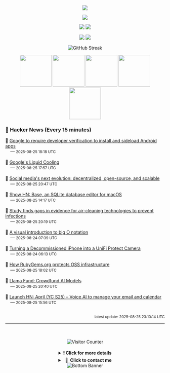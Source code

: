 <div align="center">
  <img src="https://readme-typing-svg.herokuapp.com?font=Fira+Code&weight=600&size=19&duration=3000&pause=1000&color=F7931A&center=true&vCenter=true&width=600&lines=%F0%9F%91%8B+Hi+%2C++I'm+(+Esmaeil+Asadi+%3C%3D%3E+%D8%A7%D8%B3%D9%80%D9%85%D9%80%D8%A7%D8%B9%D9%80%DB%8C%D9%80%D9%84+%D8%A7%D8%B3%D9%80%D8%AF%DB%8C+)"/>
</div>

<p align="center">
  <img src="http://github-profile-summary-cards.vercel.app/api/cards/profile-details?username=Null-Err0r&theme=gruvbox" />
</p>
<p align="center">
  <img src="http://github-profile-summary-cards.vercel.app/api/cards/repos-per-language?username=Null-Err0r&theme=gruvbox" />
  <img src="http://github-profile-summary-cards.vercel.app/api/cards/most-commit-language?username=Null-Err0r&theme=gruvbox" />
</p>
<p align="center">
  <img src="http://github-profile-summary-cards.vercel.app/api/cards/stats?username=Null-Err0r&theme=gruvbox" />
  <img src="http://github-profile-summary-cards.vercel.app/api/cards/productive-time?username=Null-Err0r&theme=gruvbox&utcOffset=8" />
</p>
<div align="center">
  <img src="https://streak-stats.demolab.com/?user=null-err0r&theme=gruvbox" alt="GitHub Streak" />
</div>

  <tr>
      <p align="center">
          <img src="https://img.shields.io/badge/Linux-d65d0e?style=for-the-badge&logo=linux&logoColor=282828" width="100"/>
           <img src="https://img.shields.io/badge/Rust-d65d0e?style=for-the-badge&logo=rust&logoColor=white&labelColor=282828" width="100"/>
           <img src="https://img.shields.io/badge/Python-d65d0e?style=for-the-badge&logo=python&logoColor=282828" width="100"/>
           <img src="https://img.shields.io/badge/Android-d65d0e?style=for-the-badge&logo=android&logoColor=282828" width="100"/>
           <img src="https://img.shields.io/badge/JavaScript-d65d0e?style=for-the-badge&logo=javascript&logoColor=282828" width="100"/>
      </p>
  </tr>

### 📰 Hacker News (Every 15 minutes)

<!-- HACKER_NEWS_START -->
🔹 <a href='https://9to5google.com/2025/08/25/android-apps-developer-verification/' target='_blank' rel='noopener noreferrer'>Google to require developer verification to install and sideload Android apps</a><br>&nbsp;&nbsp;&nbsp;&nbsp;— <small>2025-08-25 18:18 UTC</small><br><br>
🔹 <a href='https://chipsandcheese.com/p/googles-liquid-cooling-at-hot-chips' target='_blank' rel='noopener noreferrer'>Google's Liquid Cooling</a><br>&nbsp;&nbsp;&nbsp;&nbsp;— <small>2025-08-25 17:57 UTC</small><br><br>
🔹 <a href='https://newpublic.substack.com/p/how-blacksky-grew-to-millions-of' target='_blank' rel='noopener noreferrer'>Social media's next evolution: decentralized, open-source, and scalable</a><br>&nbsp;&nbsp;&nbsp;&nbsp;— <small>2025-08-25 20:47 UTC</small><br><br>
🔹 <a href='https://menial.co.uk/base/' target='_blank' rel='noopener noreferrer'>Show HN: Base, an SQLite database editor for macOS</a><br>&nbsp;&nbsp;&nbsp;&nbsp;— <small>2025-08-25 14:17 UTC</small><br><br>
🔹 <a href='https://news.cuanschutz.edu/news-stories/study-finds-gaps-in-evidence-for-air-cleaning-technologies-designed-to-prevent-respiratory-infections' target='_blank' rel='noopener noreferrer'>Study finds gaps in evidence for air-cleaning technologies to prevent infections</a><br>&nbsp;&nbsp;&nbsp;&nbsp;— <small>2025-08-25 20:19 UTC</small><br><br>
🔹 <a href='https://samwho.dev/big-o/' target='_blank' rel='noopener noreferrer'>A visual introduction to big O notation</a><br>&nbsp;&nbsp;&nbsp;&nbsp;— <small>2025-08-24 07:39 UTC</small><br><br>
🔹 <a href='https://www.caseyliss.com/2025/8/15/a-rube-goldberg-camera' target='_blank' rel='noopener noreferrer'>Turning a Decommissioned iPhone into a UniFi Protect Camera</a><br>&nbsp;&nbsp;&nbsp;&nbsp;— <small>2025-08-24 06:13 UTC</small><br><br>
🔹 <a href='https://blog.rubygems.org/2025/08/25/rubygems-security-response.html' target='_blank' rel='noopener noreferrer'>How RubyGems.org protects OSS infrastructure</a><br>&nbsp;&nbsp;&nbsp;&nbsp;— <small>2025-08-25 18:02 UTC</small><br><br>
🔹 <a href='https://llama.fund' target='_blank' rel='noopener noreferrer'>Llama Fund: Crowdfund AI Models</a><br>&nbsp;&nbsp;&nbsp;&nbsp;— <small>2025-08-25 20:40 UTC</small><br><br>
🔹 <a href='#' target='_blank' rel='noopener noreferrer'>Launch HN: April (YC S25) – Voice AI to manage your email and calendar</a><br>&nbsp;&nbsp;&nbsp;&nbsp;— <small>2025-08-25 15:56 UTC</small><br><br>
<!-- HACKER_NEWS_END -->

<p align="right"><small>latest update: 
<!-- HACKER_NEWS_LAST_UPDATED -->2025-08-25 23:10:14 UTC<!-- /HACKER_NEWS_LAST_UPDATED -->
</small></p>

<hr>

<div align="center">
  <br> </br>
  <img src="https://ghvc.kabelkultur.se/?username=null-err0r&abbreviated=true&color=ff5500&label=%E2%81%AE%20%E2%81%AE%E2%81%AE%20%E2%81%AE%E2%81%AE%20%20%F0%9F%91%80%20%E2%81%AE%20%E2%81%AE%E2%81%AE%20%E2%81%AE%E2%81%AEVisitor%E2%81%AE%20%E2%81%AE%E2%81%AE%20%E2%81%AE%E2%81%AE%20%F0%9F%91%80%E2%81%AE%20%E2%81%AE%E2%81%AE%20%E2%81%AE%E2%81%AE%E2%81%AE%20%E2%81%AE%E2%81%AE%20%E2%81%AE%E2%81%AE⁮⁮" alt="Visitor Counter" />
  <br> </br>
</div>
<details align="center">
<summary> <b> ❗️ Click for more details</b> </summary>
<br>
<div align="center">
  <a href="https://next.ossinsight.io/widgets/official/analyze-user-contribution-time-distribution?user_id=19436819&period=all_times" target="_blank" style="display: block;">
    <picture>
      <source media="(prefers-color-scheme: dark)" srcset="https://next.ossinsight.io/widgets/official/analyze-user-contribution-time-distribution/thumbnail.png?user_id=19436819&period=all_times&image_size=auto&color_scheme=dark" width="700" height="auto">
      <img alt="Contribution Time Distribution" src="https://next.ossinsight.io/widgets/official/analyze-user-contribution-time-distribution/thumbnail.png?user_id=19436819&period=all_times&image_size=auto&color_scheme=dark" width="700" height="auto">
    </picture>
  </a>
</div>
<div align="center">
  <a href="https://next.ossinsight.io/widgets/official/compose-user-dashboard-stats?user_id=19436819" target="_blank" style="display: block;">
    <picture>
      <source media="(prefers-color-scheme: dark)" srcset="https://next.ossinsight.io/widgets/official/compose-user-dashboard-stats/thumbnail.png?user_id=19436819&image_size=auto&color_scheme=dark" width="700" height="auto">
      <img alt="Dashboard Stats" src="https://next.ossinsight.io/widgets/official/compose-user-dashboard-stats/thumbnail.png?user_id=19436819&image_size=auto&color_scheme=dark" width="700" height="auto">
    </picture>
  </a>
</div>
<div align="center">
  <a href="https://next.ossinsight.io/widgets/official/compose-org-activity-map?activity=stars&role=stars&owner_id=19436819&period=past_12_months" target="_blank" style="display: block;">
    <picture>
      <source media="(prefers-color-scheme: dark)" srcset="https://next.ossinsight.io/widgets/official/compose-org-activity-map/thumbnail.png?activity=stars&role=stars&owner_id=19436819&period=past_12_months&image_size=4x7&color_scheme=dark" width="700" height="auto">
      <img alt="Geographical Distribution" src="https://next.ossinsight.io/widgets/official/compose-org-activity-map/thumbnail.png?activity=stars&role=stars&owner_id=19436819&period=past_12_months&image_size=4x7&color_scheme=dark" width="700" height="auto">
    </picture>
  </a>
</div>
<div align="center">
  <img src="https://github-readme-activity-graph.vercel.app/graph?username=Null-Err0r&theme=gruvbox" alt="Activity Graph" />
</div>
<br>
</details>
<details align="center">
<summary> <b>  💬  Click to contact me</b> </summary>
<br>
<div align="center">
  <br><br>
  <a href="https://t.me/NullError_ir" target="_blank">
    <img src="https://img.shields.io/badge/Telegram-black?style=for-the-badge&logo=Telegram" alt="Telegram" />
  </a>
</div>
<br>
</details>
<div align="center">
  <img src="https://raw.githubusercontent.com/Trilokia/Trilokia/379277808c61ef204768a61bbc5d25bc7798ccf1/bottom_header.svg" alt="Bottom Banner" />
</div>



